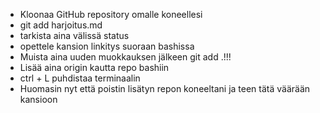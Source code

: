 - Kloonaa GitHub repository omalle koneellesi
- git add harjoitus.md
- tarkista aina välissä status
- opettele kansion linkitys suoraan bashissa
- Muista aina uuden muokkauksen jälkeen git add .!!!
- Lisää aina origin kautta repo bashiin
- ctrl + L puhdistaa terminaalin
- Huomasin nyt että poistin lisätyn repon koneeltani ja teen tätä väärään kansioon